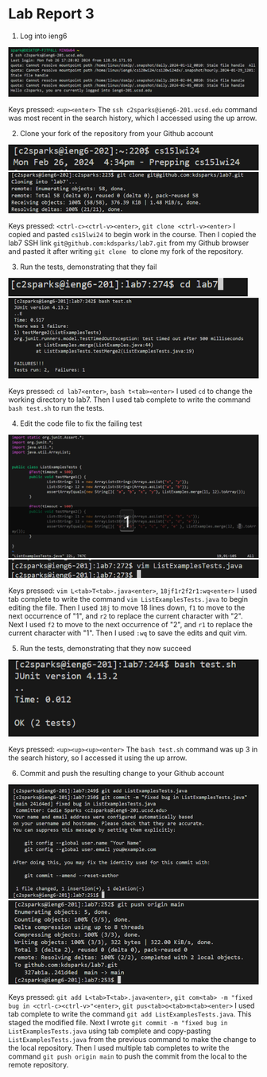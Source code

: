 # Lab Report 3

1) Log into ieng6

![Image](login-ieng6.png)

Keys pressed: `<up><enter>`
The `ssh c2sparks@ieng6-201.ucsd.edu` command was most recent in the search history, which I accessed using the up arrow.

2) Clone your fork of the repository from your Github account

![Image](cs15lwi24.png)
![Image](clone-fork-ssh.png)

Keys pressed: `<ctrl-c><ctrl-v><enter>`, `git clone <ctrl-v><enter>`
I copied and pasted `cs15lwi24` to begin work in the course. Then I copied the lab7 SSH link `git@github.com:kdsparks/lab7.git` from my Github browser and pasted it after writing `git clone ` to clone my fork of the repository.

3) Run the tests, demonstrating that they fail

![Image](cd-lab7.png)
![Image](run-tests-fail.png)

Keys pressed: `cd lab7<enter>`, `bash t<tab><enter>`
I used `cd` to change the working directory to lab7. Then I used tab complete to write the command `bash test.sh` to run the tests.

4) Edit the code file to fix the failing test

![Image](edit-vim.png)
![Image](run-vim.png)

Keys pressed: `vim L<tab>T<tab>.java<enter>`, `18jf1r2f2r1:wq<enter>`
I used tab complete to write the command `vim ListExamplesTests.java` to begin editing the file. Then I used `18j` to move 18 lines down, `f1` to move to the next occurrence of "1", and `r2` to replace the current character with "2". Next I used `f2` to move to the next occurrence of "2", and `r1` to replace the current character with "1". Then I used `:wq` to save the edits and quit vim.

5) Run the tests, demonstrating that they now succeed

![Image](run-tests-success.png)

Keys pressed: `<up><up><up><enter>`
The `bash test.sh` command was up 3 in the search history, so I accessed it using the up arrow.

6) Commit and push the resulting change to your Github account

![Image](commit.png)
![Image](push.png)

Keys pressed: `git add L<tab>T<tab>.java<enter>`, `git com<tab> -m "fixed bug in <ctrl-c><ctrl-v>"<enter>`, `git pus<tab>o<tab>m<tab><enter>`
I used tab complete to write the command `git add ListExamplesTests.java`. This staged the modified file. Next I wrote `git commit -m "fixed bug in ListExamplesTests.java` using tab complete and copy-pasting `ListExamplesTests.java` from the previous command to make the change to the local repository. Then I used multiple tab completes to write the command `git push origin main` to push the commit from the local to the remote repository.
